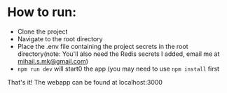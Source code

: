 # How to run:
- Clone the project
- Navigate to the root directory
- Place the .env file containing the project secrets in the root directory(note: You'll also need the Redis secrets I added, email me at mihail.s.mk@gmail.com)
- ```npm run dev``` will start0 the app (you may need to use ```npm install``` first

That's it! The webapp can be found at localhost:3000
